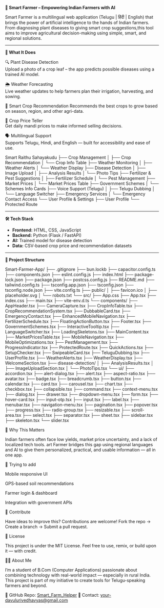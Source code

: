 **🌾 Smart Farmer – Empowering Indian Farmers with AI**

Smart Farmer is a multilingual web application (Telugu | हिंदी | English) that brings the power of artificial intelligence to the hands of Indian farmers.
From diagnosing plant diseases to giving smart crop suggestions,this tool aims to improve agricultural decision-making using simple, smart, and regional solutions.

---

**🚀 What It Does**

🔍 Plant Disease Detection  
Upload a photo of a crop leaf – the app predicts possible diseases using a trained AI model.

🌦️ Weather Forecasting  
Live weather updates to help farmers plan their irrigation, harvesting, and sowing.

🌱 Smart Crop Recommendation 
Recommends the best crops to grow based on season, region, and other agri-data.

💸 Crop Price Teller  
Get daily mandi prices to make informed selling decisions.

🗣️ Multilingual Support  
Supports Telugu, Hindi, and English — built for accessibility and ease of use.

Smart Raithu Sahayakudu
├── Crop Management
│   ├── Crop Recommendation
│   └── Crop Info Table
├── Weather Monitoring
│   ├── Weather Alerts
│   └── Weather Display
├── Disease Detection
│   ├── Image Upload
│   ├── Analysis Results
│   └── Photo Tips
├── Fertilizer & Pest Suggestions
│   ├── Fertilizer Schedule
│   └── Pest Management
├── Market Prices
│   └── Market Prices Table
├── Government Schemes
│   └── Schemes Info Cards
├── Voice Support (Telugu)
│   ├── Telugu Dubbing
│   └── Language Switcher
├── Emergency Services
│   └── Emergency Contact Access
└── User Profile & Settings
    ├── User Profile
    └── Protected Route

---

 **🛠️ Tech Stack**

- **Frontend:** HTML, CSS, JavaScript
- **Backend:** Python (Flask / FastAPI)
- **AI:** Trained  model for disease detection
- **Data:** CSV-based crop price and recommendation datasets

---
**📂 Project Structure**

Smart-Farmer-App/
├── .gitignore
├── bun.lockb
├── capacitor.config.ts
├── components.json
├── eslint.config.js
├── index.html
├── package-lock.json
├── package.json
├── postcss.config.js
├── README.md
├── tailwind.config.ts
├── tsconfig.app.json
├── tsconfig.json
├── tsconfig.node.json
├── vite.config.ts
├── public/
│   ├── favicon.ico
│   ├── placeholder.svg
│   └── robots.txt
└── src/
    ├── App.css
    ├── App.tsx
    ├── index.css
    ├── main.tsx
    ├── vite-env.d.ts
    └── components/
        ├── AppHeader.tsx
        ├── CameraCapture.tsx
        ├── CropInfoTable.tsx
        ├── CropRecommendationSystem.tsx
        ├── DubbableCard.tsx
        ├── EmergencyContact.tsx
        ├── EnhancedMobileNavigation.tsx
        ├── FertilizerSchedule.tsx
        ├── FloatingActionButton.tsx
        ├── Footer.tsx
        ├── GovernmentSchemes.tsx
        ├── InteractiveTooltip.tsx
        ├── LanguageSwitcher.tsx
        ├── LoadingSkeletons.tsx
        ├── MainContent.tsx
        ├── MarketPricesTable.tsx
        ├── MobileNavigation.tsx
        ├── MobileOptimizations.tsx
        ├── PestManagement.tsx
        ├── ProgressIndicator.tsx
        ├── ProtectedRoute.tsx
        ├── QuickActions.tsx
        ├── SetupChecker.tsx
        ├── SwipeableCard.tsx
        ├── TeluguDubbing.tsx
        ├── UserProfile.tsx
        ├── WeatherAlerts.tsx
        ├── WeatherDisplay.tsx
        ├── WelcomeSection.tsx
        ├── disease-detection/
        │   ├── AnalysisResults.tsx
        │   ├── ImageUploadSection.tsx
        │   └── PhotoTips.tsx
        └── ui/
            ├── accordion.tsx
            ├── alert-dialog.tsx
            ├── alert.tsx
            ├── aspect-ratio.tsx
            ├── avatar.tsx
            ├── badge.tsx
            ├── breadcrumb.tsx
            ├── button.tsx
            ├── calendar.tsx
            ├── card.tsx
            ├── carousel.tsx
            ├── chart.tsx
            ├── checkbox.tsx
            ├── collapsible.tsx
            ├── command.tsx
            ├── context-menu.tsx
            ├── dialog.tsx
            ├── drawer.tsx
            ├── dropdown-menu.tsx
            ├── form.tsx
            ├── hover-card.tsx
            ├── input-otp.tsx
            ├── input.tsx
            ├── label.tsx
            ├── menubar.tsx
            ├── navigation-menu.tsx
            ├── pagination.tsx
            ├── popover.tsx
            ├── progress.tsx
            ├── radio-group.tsx
            ├── resizable.tsx
            ├── scroll-area.tsx
            ├── select.tsx
            ├── separator.tsx
            ├── sheet.tsx
            ├── sidebar.tsx
            ├── skeleton.tsx
            └── slider.tsx


🌱 Why This Matters

Indian farmers often face low yields, market price uncertainty, and a lack of localized tech tools.
art Farmer bridges this gap using regional languages and AI to give them personalized, practical, 
and usable information — all in one app.

📌 Trying to add

 Mobile responsive UI

 GPS-based soil recommendations

 Farmer login & dashboard

 Integration with government APIs

🤝 Contribute

Have ideas to improve this? Contributions are welcome!
Fork the repo → Create a branch → Submit a pull request.

📃 License

This project is under the MIT License.
Feel free to use, remix, or build upon it — with credit.

🙋‍♂️ About Me

I’m a student of B.Com (Computer Applications) passionate about combining technology with real-world impact — especially in rural India.
This project is part of my initiative to create tools for Telugu-speaking farmers and beyond.

🔗 GitHub Repo: [Smart_Farm_Helper](https://github.com/VedhavyasDavuluri/Smart_Farm_Helper)
📧 Contact: your-davulurivedhavyas@gmail.com
